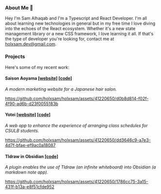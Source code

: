 ### About Me 👋

Hey I'm Sam Alhaqab and I'm a Typescript and React Developer. I'm all about learning new technologies in general but in my free time I love diving into the echoes of the React ecosystem. Whether it's a new state management library or a new CSS framework, I love learning it all. If that's the type of developer you're looking for, contact me at [holxsam.dev@gmail.com](mailto:holxsam.dev@gmail.com).

### Projects

Here's some of my recent work:

#### Saison Aoyama [[website]](https://saisonaoyama.vercel.app/) [[code]](https://github.com/holxsam/saisonaoyama)
_A modern marketing website for a Japanese hair salon._

https://github.com/holxsam/holxsam/assets/41220650/d0b8d814-f02f-4f90-ad6b-d23f0055183b


#### Yotei [[website]](https://yotei.org) [[code]](https://github.com/holxsam/yotei)
_A web app to enhance the experience of arranging class schedules for CSULB students._

https://github.com/holxsam/holxsam/assets/41220650/dd3646c9-a7e3-4d7f-bfae-ef9ac0a18087


#### Tldraw in Obsidian [[code]](https://github.com/holxsam/tldraw-in-obsidian)
_A plugin enables the use of Tldraw (an infinite whiteboard) into Obsidian (a markdown note app)._

https://github.com/holxsam/holxsam/assets/41220650/1786cc75-3a15-431f-b13a-e8f51cfde952



